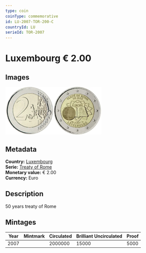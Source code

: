 ```yaml
---
type: coin
coinType: commemorative
id: LU-2007-TOR-200-C
countryId: LU
serieId: TOR-2007
---
```


# Luxembourg € 2.00

## Images

<img src="../../Images/common-2007-200.webp" height="150" alt="Front image"><img src="Images/LU-2007-200.webp" height="150" alt="Back image">

## Metadata

**Country:** [Luxembourg](../../Countries/Luxembourg/index.md)\
**Serie:** [Treaty of Rome](index.md)\
**Monetary value:** € 2.00\
**Currency:** Euro

## Description

50 years treaty of Rome

## Mintages

| Year | Mintmark | Circulated | Brilliant Uncirculated | Proof |
| ---- | -------- | ---------- | ---------------------- | ----- |
| 2007 |          | 2000000    | 15000                  | 5000  |
